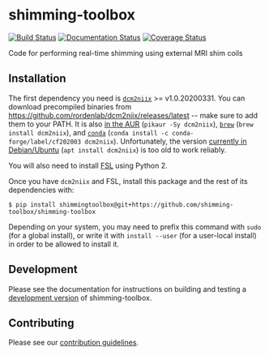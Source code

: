 # shimming-toolbox

 [![Build Status](https://github.com/shimming-toolbox/shimming-toolbox/workflows/CI-Tests/badge.svg)](https://github.com/shimming-toolbox/shimming-toolbox/actions?query=workflow%3ACI-Tests) [![Documentation Status](https://readthedocs.org/projects/shimming-toolbox/badge/?version=latest)](https://www.shimming-toolbox.org/en/latest/?badge=latest) [![Coverage Status](https://coveralls.io/repos/github/shimming-toolbox/shimming-toolbox/badge.svg?branch=master)](https://coveralls.io/github/shimming-toolbox/shimming-toolbox?branch=master)


Code for performing real-time shimming using external MRI shim coils

## Installation

The first dependency you need is [`dcm2niix`](https://github.com/rordenlab/dcm2niix) >= v1.0.20200331.
You can download precompiled binaries from https://github.com/rordenlab/dcm2niix/releases/latest -- make
sure to add them to your PATH.
It is also [in the AUR](https://aur.archlinux.org/packages/dcm2niix/) (`pikaur -Sy dcm2niix`),
[`brew`](https://github.com/Homebrew/homebrew-core/blob/master/Formula/dcm2niix.rb) (`brew install dcm2niix`),
and [`conda`](https://anaconda.org/conda-forge/dcm2niix) (`conda install -c conda-forge/label/cf202003 dcm2niix`).
Unfortunately, the version [currently in Debian/Ubuntu](https://packages.ubuntu.com/eoan/dcm2niix) (`apt install dcm2niix`) is too old to work reliably.

You will also need to install [FSL](https://fsl.fmrib.ox.ac.uk/fsl/fslwiki/FslInstallation) using Python 2.

Once you have `dcm2niix` and FSL, install this package and the rest of its dependencies with:

```
$ pip install shimmingtoolbox@git+https://github.com/shimming-toolbox/shimming-toolbox
```

Depending on your system, you may need to prefix this command with `sudo` (for a global install),
or write it with `install --user` (for a user-local install) in order to be allowed to install it.

## Development

Please see the documentation for instructions on building and testing a [development version](https://shimming-toolbox.org/en/latest/2_getting_started/1_installation.html) of shimming-toolbox.

## Contributing

Please see our [contribution guidelines](docs/source/3_contributing/CONTRIBUTING.rst).
